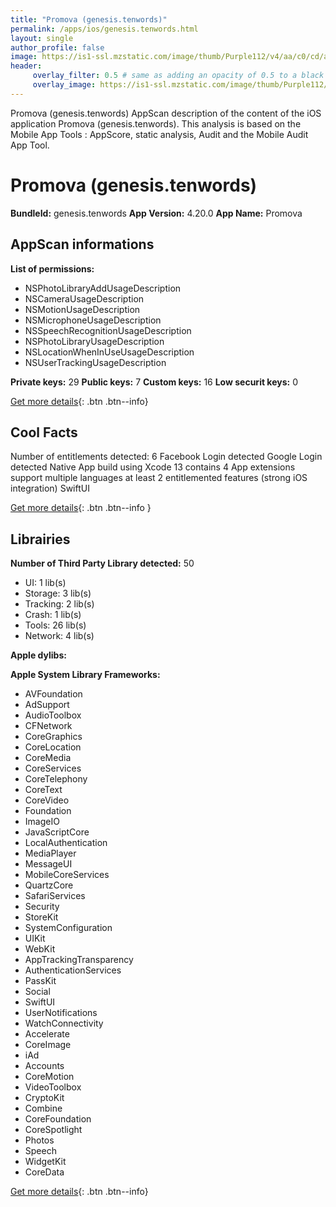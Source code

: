 ```yaml
---
title: "Promova (genesis.tenwords)"
permalink: /apps/ios/genesis.tenwords.html
layout: single
author_profile: false
image: https://is1-ssl.mzstatic.com/image/thumb/Purple112/v4/aa/c0/cd/aac0cda3-78dc-87d9-49ef-fda950b48c18/AppIcon-1x_U007emarketing-0-10-0-85-220.png/512x512bb.jpg
header: 
     overlay_filter: 0.5 # same as adding an opacity of 0.5 to a black background
     overlay_image: https://is1-ssl.mzstatic.com/image/thumb/Purple112/v4/aa/c0/cd/aac0cda3-78dc-87d9-49ef-fda950b48c18/AppIcon-1x_U007emarketing-0-10-0-85-220.png/512x512bb.jpg
---
```

Promova (genesis.tenwords) AppScan description of the content of the iOS application Promova (genesis.tenwords). This analysis is based on the Mobile App Tools : AppScore, static analysis, Audit and the Mobile Audit App Tool.

# Promova (genesis.tenwords)

**BundleId:** genesis.tenwords
**App Version:** 4.20.0
**App Name:** Promova


## AppScan informations 

**List of permissions:** 
- NSPhotoLibraryAddUsageDescription
- NSCameraUsageDescription
- NSMotionUsageDescription
- NSMicrophoneUsageDescription
- NSSpeechRecognitionUsageDescription
- NSPhotoLibraryUsageDescription
- NSLocationWhenInUseUsageDescription
- NSUserTrackingUsageDescription
  
  
**Private keys:** 29
**Public keys:** 7
**Custom keys:** 16
**Low securit keys:** 0
  
[Get more details](/pricing.html){: .btn .btn--info}

## Cool Facts

Number of entitlements detected: 6
Facebook Login detected
Google Login detected
Native App
build using Xcode 13
contains 4 App extensions
support multiple languages
at least 2 entitlemented features (strong iOS integration)
SwiftUI
  
[Get more details](/pricing.html){: .btn .btn--info }

## Librairies 
**Number of Third Party Library detected:** 50
- UI: 1 lib(s)
- Storage: 3 lib(s)
- Tracking: 2 lib(s)
- Crash: 1 lib(s)
- Tools: 26 lib(s)
- Network: 4 lib(s)


**Apple dylibs:**


**Apple System Library Frameworks:**
- AVFoundation
- AdSupport
- AudioToolbox
- CFNetwork
- CoreGraphics
- CoreLocation
- CoreMedia
- CoreServices
- CoreTelephony
- CoreText
- CoreVideo
- Foundation
- ImageIO
- JavaScriptCore
- LocalAuthentication
- MediaPlayer
- MessageUI
- MobileCoreServices
- QuartzCore
- SafariServices
- Security
- StoreKit
- SystemConfiguration
- UIKit
- WebKit
- AppTrackingTransparency
- AuthenticationServices
- PassKit
- Social
- SwiftUI
- UserNotifications
- WatchConnectivity
- Accelerate
- CoreImage
- iAd
- Accounts
- CoreMotion
- VideoToolbox
- CryptoKit
- Combine
- CoreFoundation
- CoreSpotlight
- Photos
- Speech
- WidgetKit
- CoreData


  
[Get more details](/pricing.html){: .btn .btn--info}

